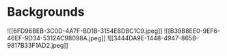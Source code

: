 # Backgrounds

![[6FD96BEB-3C0D-4A7F-BD1B-3154E8DBC1C9.jpeg]]
![[B39B8EE0-9EF6-46EF-9D34-5312AC98098A.jpeg]]
![[3444DA9E-1448-4947-865B-9817B33F1AD2.jpeg]]
